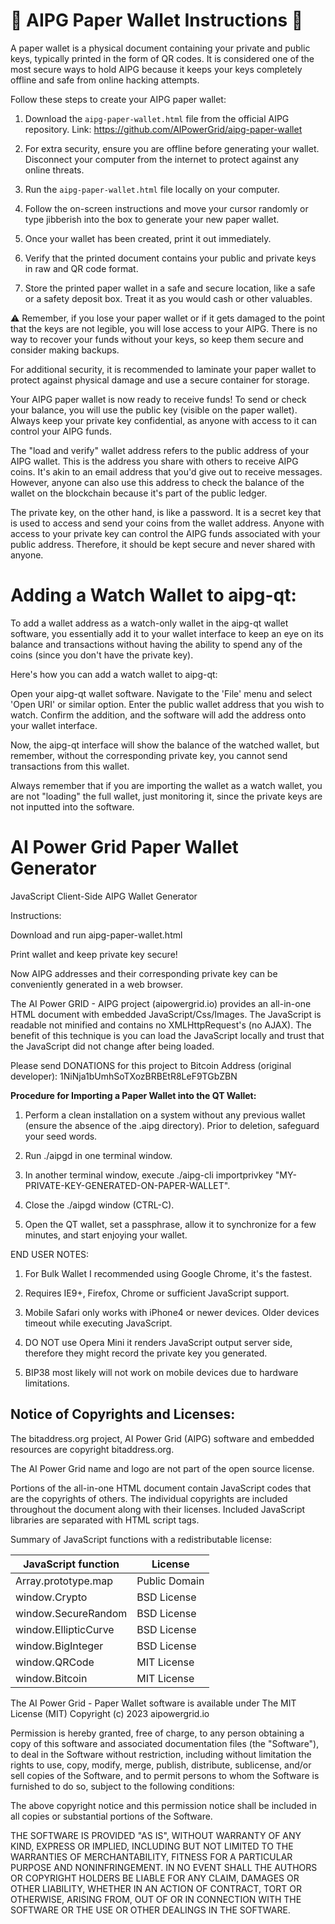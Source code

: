 # 🔐 AIPG Paper Wallet Instructions 🔐

A paper wallet is a physical document containing your private and public keys, typically printed in the form of QR codes. It is considered one of the most secure ways to hold AIPG because it keeps your keys completely offline and safe from online hacking attempts. 

Follow these steps to create your AIPG paper wallet:

1. Download the `aipg-paper-wallet.html` file from the official AIPG repository.
Link: https://github.com/AIPowerGrid/aipg-paper-wallet

2. For extra security, ensure you are offline before generating your wallet. Disconnect your computer from the internet to protect against any online threats.

3. Run the `aipg-paper-wallet.html` file locally on your computer.

4. Follow the on-screen instructions and move your cursor randomly or type jibberish into the box to generate your new paper wallet.

5. Once your wallet has been created, print it out immediately.

6. Verify that the printed document contains your public and private keys in raw and QR code format.

7. Store the printed paper wallet in a safe and secure location, like a safe or a safety deposit box. Treat it as you would cash or other valuables.

⚠️ Remember, if you lose your paper wallet or if it gets damaged to the point that the keys are not legible, you will lose access to your AIPG. There is no way to recover your funds without your keys, so keep them secure and consider making backups.

For additional security, it is recommended to laminate your paper wallet to protect against physical damage and use a secure container for storage.

Your AIPG paper wallet is now ready to receive funds! To send or check your balance, you will use the public key (visible on the paper wallet). Always keep your private key confidential, as anyone with access to it can control your AIPG funds.

The "load and verify" wallet address refers to the public address of your AIPG wallet. This is the address you share with others to receive AIPG coins. It's akin to an email address that you'd give out to receive messages. However, anyone can also use this address to check the balance of the wallet on the blockchain because it's part of the public ledger.

The private key, on the other hand, is like a password. It is a secret key that is used to access and send your coins from the wallet address. Anyone with access to your private key can control the AIPG funds associated with your public address. Therefore, it should be kept secure and never shared with anyone.

# Adding a Watch Wallet to aipg-qt:
To add a wallet address as a watch-only wallet in the aipg-qt wallet software, you essentially add it to your wallet interface to keep an eye on its balance and transactions without having the ability to spend any of the coins (since you don't have the private key).

Here's how you can add a watch wallet to aipg-qt:

Open your aipg-qt wallet software.
Navigate to the 'File' menu and select 'Open URI' or similar option.
Enter the public wallet address that you wish to watch.
Confirm the addition, and the software will add the address onto your wallet interface.

Now, the aipg-qt interface will show the balance of the watched wallet, but remember, without the corresponding private key, you cannot send transactions from this wallet.

Always remember that if you are importing the wallet as a watch wallet, you are not "loading" the full wallet, just monitoring it, since the private keys are not inputted into the software.

# AI Power Grid Paper Wallet Generator
JavaScript Client-Side AIPG Wallet Generator

Instructions:

Download and run aipg-paper-wallet.html

Print wallet and keep private key secure!

Now AIPG addresses and their corresponding private key can be conveniently 
generated in a web browser.

The AI Power GRID - AIPG project (aipowergrid.io) provides an all-in-one HTML document with embedded
JavaScript/Css/Images. The JavaScript is readable not minified and contains no
XMLHttpRequest's (no AJAX). The benefit of this technique is you can load the 
JavaScript locally and trust that the JavaScript did not change after being 
loaded. 


Please send DONATIONS for this project to Bitcoin Address (original developer): 
1NiNja1bUmhSoTXozBRBEtR8LeF9TGbZBN

**Procedure for Importing a Paper Wallet into the QT Wallet:**

1) Perform a clean installation on a system without any previous wallet (ensure the absence of the .aipg directory). Prior to deletion, safeguard your seed words.

2) Run ./aipgd in one terminal window.

3) In another terminal window, execute ./aipg-cli importprivkey "MY-PRIVATE-KEY-GENERATED-ON-PAPER-WALLET".

4) Close the ./aipgd window (CTRL-C).

5) Open the QT wallet, set a passphrase, allow it to synchronize for a few minutes, and start enjoying your wallet.

END USER NOTES:

 1) For Bulk Wallet I recommended using Google Chrome, it's the fastest.

 2) Requires IE9+, Firefox, Chrome or sufficient JavaScript support.

 3) Mobile Safari only works with iPhone4 or newer devices.
    Older devices timeout while executing JavaScript.

 4) DO NOT use Opera Mini it renders JavaScript output server side, therefore
    they might record the private key you generated.

 5) BIP38 most likely will not work on mobile devices due to hardware limitations.


Notice of Copyrights and Licenses:
---------------------------------------
The bitaddress.org project, AI Power Grid (AIPG) software and embedded resources are
copyright bitaddress.org.

The AI Power Grid name and logo are not part of the open source
license.

Portions of the all-in-one HTML document contain JavaScript codes that
are the copyrights of others. The individual copyrights are included
throughout the document along with their licenses. Included JavaScript
libraries are separated with HTML script tags.

Summary of JavaScript functions with a redistributable license:

JavaScript function	|	License
-------------------	|	--------------
Array.prototype.map	|	Public Domain
window.Crypto | BSD License
window.SecureRandom	| BSD License
window.EllipticCurve	|	BSD License
window.BigInteger |	BSD License
window.QRCode | MIT License
window.Bitcoin | MIT License

The AI Power Grid  - Paper Wallet software is available under The MIT License (MIT)
Copyright (c) 2023 aipowergrid.io

Permission is hereby granted, free of charge, to any person obtaining
a copy of this software and associated documentation files (the
"Software"), to deal in the Software without restriction, including
without limitation the rights to use, copy, modify, merge, publish,
distribute, sublicense, and/or sell copies of the Software, and to
permit persons to whom the Software is furnished to do so, subject to
the following conditions:

The above copyright notice and this permission notice shall be
included in all copies or substantial portions of the Software.

THE SOFTWARE IS PROVIDED "AS IS", WITHOUT WARRANTY OF ANY KIND,
EXPRESS OR IMPLIED, INCLUDING BUT NOT LIMITED TO THE WARRANTIES OF
MERCHANTABILITY, FITNESS FOR A PARTICULAR PURPOSE AND
NONINFRINGEMENT. IN NO EVENT SHALL THE AUTHORS OR COPYRIGHT HOLDERS BE
LIABLE FOR ANY CLAIM, DAMAGES OR OTHER LIABILITY, WHETHER IN AN ACTION
OF CONTRACT, TORT OR OTHERWISE, ARISING FROM, OUT OF OR IN CONNECTION
WITH THE SOFTWARE OR THE USE OR OTHER DEALINGS IN THE SOFTWARE.

